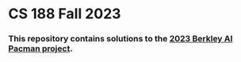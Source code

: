 # CS 188 Fall 2023

### This repository contains solutions to the [2023 Berkley AI Pacman project](https://inst.eecs.berkeley.edu/~cs188/fa23/).